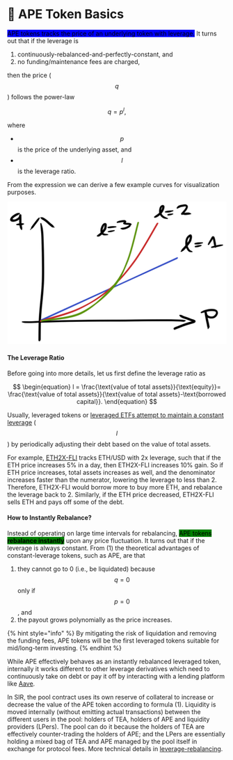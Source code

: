 # 🦍 APE Token Basics

<mark style="background-color:blue;">APE tokens tracks the price of an underlying token with leverage.</mark> It turns out that if the leverage is

1. continuously-rebalanced-and-perfectly-constant, and
2. no funding/maintenance fees are charged,

then the price ($$q$$) follows the power-law

$$
\begin{equation}q=p^l,\end{equation}
$$

where

* $$p$$ is the price of the underlying asset, and&#x20;
* $$l$$ is the leverage ratio.

From the expression we can derive a few example curves for visualization purposes.

<img src="../../.gitbook/assets/file.drawing (6).svg" alt="APE price vs. its underlying asset price for different leverage ratios. Under normal conditions, the APE token never goes to 0 unless the underlying goes to 0." class="gitbook-drawing">

#### The Leverage Ratio

Before going into more details, let us first define the leverage ratio as

$$
\begin{equation}
l = \frac{\text{value of total assets}}{\text{equity}}= \frac{\text{value of total assets}}{\text{value of total assets}-\text{borrowed capital}}.
\end{equation}
$$

Usually, leveraged tokens or [leveraged ETFs attempt to maintain a constant leverage](https://www.investopedia.com/articles/exchangetradedfunds/07/leveraged-etf.asp#mntl-sc-block\_1-0-32) ($$l$$) by periodically adjusting their debt based on the value of total assets.

For example, [ETH2X-FLI](https://www.indexcoop.com/ethfli) tracks ETH/USD with 2x leverage, such that if the ETH price increases 5% in a day, then ETH2X-FLI increases 10% gain. So if ETH price increases, total assets increases as well, and the denominator increases faster than the numerator, lowering the leverage to less than 2. Therefore, ETH2X-FLI would borrow more to buy more ETH, and rebalance the leverage back to 2. Similarly, if the ETH price decreased, ETH2X-FLI sells ETH and pays off some of the debt.

#### How to Instantly Rebalance?

Instead of operating on large time intervals for rebalancing, <mark style="background-color:green;">APE tokens</mark> <mark style="background-color:green;"></mark><mark style="background-color:green;">**rebalance instantly**</mark> upon any price fluctuation. It turns out that if the leverage is always constant. From (1) the theoretical advantages of constant-leverage tokens, such as APE, are that

1. they cannot go to 0 (i.e., be liquidated) because $$q=0$$ only if $$p=0$$, and
2. the payout grows polynomially as the price increases.

{% hint style="info" %}
By mitigating the risk of liquidation and removing the funding fees, APE tokens will be the first leveraged tokens suitable for mid/long-term investing.&#x20;
{% endhint %}

While APE effectively behaves as an instantly rebalanced leveraged token, internally it works different to other leverage derivatives which need to continuously take on debt or pay it off by interacting with a lending platform like [Aave](https://aave.com/).

In SIR, the pool contract uses its own reserve of collateral to increase or decrease the value of the APE token according to formula (1). Liquidity is moved internally (without emitting actual transactions) between the different users in the pool: holders of TEA, holders of APE and liquidity providers (LPers). The pool can do it because the holders of TEA are effectively counter-trading the holders of APE; and the LPers are essentially holding a mixed bag of TEA and APE managed by the pool itself in exchange for protocol fees. More technical details in [leverage-rebalancing](../../protocol/leverage-rebalancing/ "mention").
